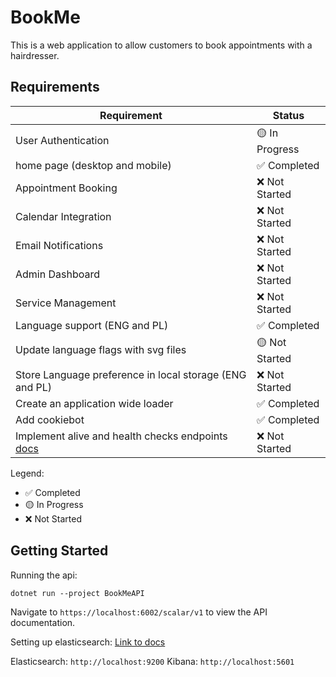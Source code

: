 # BookMe
This is a web application to allow customers to book appointments with a hairdresser.

## Requirements

| Requirement | Status |
|------------|--------|
| User Authentication | 🟡 In Progress |
| home page (desktop and mobile) | ✅ Completed |
| Appointment Booking | ❌ Not Started |
| Calendar Integration | ❌ Not Started |
| Email Notifications | ❌ Not Started |
| Admin Dashboard | ❌ Not Started |
| Service Management | ❌ Not Started |
Language support (ENG and PL)| ✅ Completed |
Update language flags with svg files| 🟡 Not Started |
Store Language preference in local storage (ENG and PL)| ❌ Not Started |
Create an application wide loader| ✅ Completed |
| Add cookiebot| ✅ Completed |
| Implement alive and health checks endpoints [docs](https://learn.microsoft.com/en-us/aspnet/core/host-and-deploy/health-checks?view=aspnetcore-9.0)| ❌ Not Started |

Legend:
- ✅ Completed
- 🟡 In Progress
- ❌ Not Started

## Getting Started

Running the api:
```
dotnet run --project BookMeAPI
```

Navigate to `https://localhost:6002/scalar/v1` to view the API documentation.

Setting up elasticsearch:
[Link to docs](https://www.elastic.co/guide/en/elasticsearch/reference/current/run-elasticsearch-locally.html)

Elasticsearch: `http://localhost:9200`
Kibana: `http://localhost:5601`
